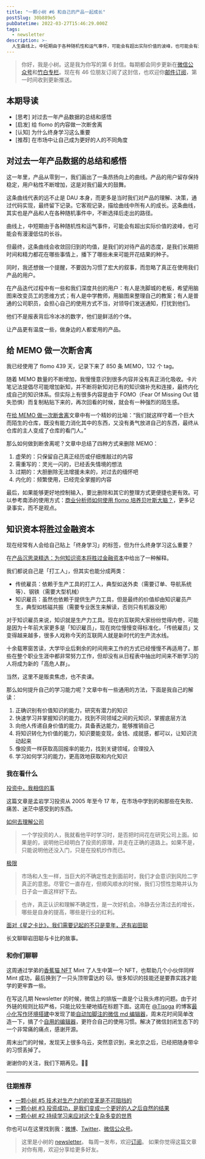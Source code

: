 ```yaml
---
title: "一颗小树 #6 和自己的产品一起成长"
postSlug: 30b889e5
pubDatetime: 2022-03-27T15:46:29.000Z
tags:
  - newsletter
description: >-
  人生曲线上，中短期由于各种随机性和运气事件，可能会有超出实际价值的波峰，也可能会有漫漫低估的长谷。但最终，这条曲线会收敛回归到的均值，是我们的对待生活的态度，是我们长期把时间和精力都花在哪些事情上，播下了哪些未来可能开花结果的种子。
---
```


> 你好，我是小树。这是我为你写的第 6 封信。每期都会同步更新在[微信公众号](https://weixin.sogou.com/weixin?query=a_warm_tree)和[竹白专栏](https://xiaoshu.zhubai.love)。现在有 46 位朋友订阅了这封信，也欢迎你[邮件订阅](https://xiaoshu.zhubai.love)，第一时间收到更新推送。

## 本期导读

- [思考] 对过去一年产品数据的总结和感悟
- [启发] 给 flomo 的内容做一次断舍离
- [认知] 为什么终身学习这么重要
- [推荐] 在市场中让自己成为更好的人的不同角度

## 对过去一年产品数据的总结和感悟

这一年里，产品从零到一，我们画出了一条昂扬向上的曲线。产品的用户留存保持稳定，用户粘性不断增加，这是对我们最大的鼓舞。

这条曲线代表的远不止是 DAU 本身，而更多是当时我们对产品的理解、决策，通过代码实现，最终留下记录。它客观记录，描绘曲线中所有人的成长。这条曲线，其实也是产品和人在各种随机事件中，不断选择后走出的路径。

曲线上，中短期由于各种随机性和运气事件，可能会有超出实际价值的波峰，也可能会有漫漫低估的长谷。

但最终，这条曲线会收敛回归到的均值，是我们的对待产品的态度，是我们长期把时间和精力都花在哪些事情上，播下了哪些未来可能开花结果的种子。

同时，我还想做一个提醒，不要因为习惯了宏大的叙事，而忽略了真正在使用我们产品的用户。

在产品迭代过程中有一些和我们深度共创的用户：有人是洗脚城的老板，希望用脑图来改变员工的思维方式；有人是中学教师，用脑图来整理自己的教案；有人是普通的公司职员，会担心自己的使用方式不当，对领导们发送通知，打扰到他们。

他们不是报表背后冷冰冰的数字，他们是鲜活的个体。

让产品更有温度一些，做身边的人都爱用的产品。

## 给 MEMO 做一次断舍离

我已经使用了 flomo 439 天，记录下来了 850 条 MEMO，132 个 tag。

随着 MEMO 数量的不断增加，我慢慢意识到很多内容并没有真正消化吸收。卡片笔记法提倡尽可能增加新知，并不断将新知对已有的知识做补充和连接，最终内化成自己的知识体系。但实际上有很多内容是由于 FOMO（Fear Of Missing Out 错失恐惧）而复制粘贴下来的，再次回看的时候，就会有一种强烈的陌生感。

在[给 MEMO 做一次断舍离](https://mp.weixin.qq.com/s/p14O72isSuoZ5P43DCCr6Q)文章中有一个精妙的比喻：“我们就这样守着一个巨大而陌生的仓库，既没有能力消化其中的东西，又没有勇气放进自己的东西，最终从仓库的主人变成了仓库的看门人。”

那么如何做到断舍离呢？文章中总结了四种方式来删除 MEMO：

1. 虚荣的：只保留自己真正经历或仔细推敲过的内容
2. 需重写的：灵光一闪的，已经丢失情境的想法
3. 过期的：大胆删除无法增援未来的，对过去的缅怀吧
4. 内化的：频繁使用，已经完全掌握的内容

最后，如果能够更好地控制输入，要比删除和其它的整理方式更便捷也更有效。可以参考南添的使用方式：[商业分析师如何使用 flomo 培养贝叶斯大脑？](https://mp.weixin.qq.com/s/Fbko9j7DGroYLO-sZq9mzA)，更多记录事实，而不是观点。

## 知识资本将胜过金融资本

现在经常有人会给自己贴上「终身学习」的标签，但为什么终身学习这么重要？

在[产品沉思录精选：为何知识资本将胜过金融资本](https://mp.weixin.qq.com/s/dLpdMlSmyDb6Vbm-VaQAgA)中给出了一种解释。

我们都说自己是「打工人」，但其实也能分成两类：

- 传统雇员：依赖于生产工具的打工人，典型如送外卖（需要订单、导航系统等）、钢铁（需要大型机械）
- 知识雇员：虽然也依赖于提供生产力工具，但是最终的价值却由知识雇员产生，典型如核磁共振（需要专业医生来解读，否则只有机器没用）

对于知识雇员来说，知识就是生产力工具。现在的互联网大家纷纷觉得内卷，可能是因为十年前大家更多是「知识雇员」，现在岗位慢慢变得标准化，「传统雇员」又变得越来越多，很多人戏称今天的互联网人就是新时代的生产流水线。

十余载寒窗苦读，大学毕业后剩余的时间用来工作的方式已经慢慢不再适用了。那些在整个职业生涯中都非常努力工作，但却没有从日程表中抽出时间来不断学习的人将成为新的「高危人群」。

当然，这里不是贩卖焦虑，也不卖课。

那么如何提升自己的学习能力呢？文章中有一些通用的方法，下面是我自己的解读：

1. 正确识别有价值知识的能力，研究有潜力的知识
2. 快速学习并掌握知识的能力，找到不同领域之间的元知识，掌握底层方法
3. 向他人传递自身价值的能力，具备表达能力，能够推销自己
4. 将知识转化为价值的能力，知识要能变现，金钱、成就感，都可以，让知识流动起来
5. 像投资一样获取高回报率的能力，找到关键领域，合理投入
6. 学习如何学习的能力，更高效地获取和内化知识

### 我在看什么

[投资中，我相信的事](https://mp.weixin.qq.com/s/tXUIYoonQ4zK4KWHwXD78Q)

这篇文章是孟岩学习投资从 2005 年至今 17 年，在市场中学到的和那些在失败、痛苦、迷茫中感受到的东西。

[如何去理解公司](https://mp.weixin.qq.com/s/bNhskWw5NBImYbOPu9kQSg)

> 一个学投资的人，我就看他平时学习时，是否把时间花在研究公司上面。如果是的，说明他已经明白了投资的原理，并走在正确的道路上。如果不是，只能说明他还没入门，只是在投机炒作而已。

[极限](https://mp.weixin.qq.com/s/OWrCxlCVCYyX6ntBTCJlJA)

> 市场和人生一样，当巨大的不确定性走到面前时，我们才会意识到风险二字真正的意思。尽管它一直存在，但顺风顺水的时候，我们习惯性忽略并认为日子会一直这样好下去。

> 也许，真正认识和理解不确定性，是一次好机会。冷静去分清过去的增长，哪些是自身的提高，哪些是行业的红利。

[面对《星之卡比》，我们需要记起的不只是童年，还有岩田聪](https://www.gcores.com/articles/96546)

长文聊聊岩田聪与卡比的故事。

### 和你们聊聊

这周通过学弟的[香蕉猫 NFT](https://steep-monkey-711.notion.site/er-NFT-43093d618d414987ac2abb91b81cc814) Mint 了人生中第一个 NFT，也帮助几个小伙伴同样 Mint 成功，最后换到了一只头顶带雷达的 🐱。很多知识的技能还是要靠实践才能学的更牢靠一些。

在写这几期 Newsletter 的时候，微信上的排版一直是个让我头疼的问题。由于对外链的规则比较严格，只能比较生硬地插在标题下面。这周在 [@Tisoga](https://twitter.com/Tisoga) 的博客[最小化写作环境搭建](http://blog.jiayuanzhang.com/post/minimized-blog-setup/)中发现了能[自动加脚注的微信 md 编辑器](https://github.com/doocs/md)，周末花时间简单改造一下，搞了个[自用的编辑器](https://xdlrt.github.io/md/)，更符合自己的使用习惯。解决了微信封闭生态下的一个非常痛的痛点，感谢开源。

周末出门的时候，发现天上很多乌云，突然意识到，来北京之后，已经把随身带伞的习惯丢掉了。

谢谢你的关注，我们下期再见。👋🏻

---

### 往期推荐

- [一颗小树 #5 技术对生产力的的变革是不可阻挡的](https://xiaoshu.zhubai.love/posts/2117506897874653184)
- [一颗小树 #3 投资成功，是我们变成一个更好的人之后自然的结果](https://xiaoshu.zhubai.love/posts/2112432863390703616)
- [一颗小树 #2 持续学习来应对这个复杂多变的世界](https://xiaoshu.zhubai.love/posts/2109899246785503232)

你也可以在这里找到我：[微博](https://weibo.com/u/5361470927)、[Twitter](https://twitter.com/yeshu_in_future)、[微信公众号](https://weixin.sogou.com/weixin?query=a_warm_tree)。

> 这里是小树的 [newsletter](https://xiaoshu.zhubai.love)。 每周一发布，欢迎[订阅](https://xiaoshu.zhubai.love)。
> 如果你觉得这篇文章对你有用，欢迎分享给更多好友。
